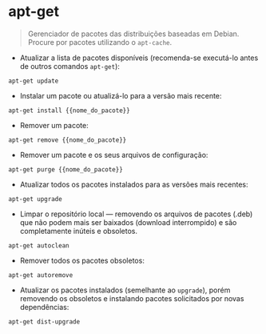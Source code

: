 # apt-get

> Gerenciador de pacotes das distribuições baseadas em Debian.
> Procure por pacotes utilizando o `apt-cache`.

- Atualizar a lista de pacotes disponíveis (recomenda-se executá-lo antes de outros comandos `apt-get`):

`apt-get update`

- Instalar um pacote ou atualizá-lo para a versão mais recente:

`apt-get install {{nome_do_pacote}}`

- Remover um pacote:

`apt-get remove {{nome_do_pacote}}`

- Remover um pacote e os seus arquivos de configuração:

`apt-get purge {{nome_do_pacote}}`

- Atualizar todos os pacotes instalados para as versões mais recentes:

`apt-get upgrade`

-  Limpar o repositório local — removendo os arquivos de pacotes (.deb) que não podem mais ser baixados (download interrompido) e são completamente inúteis e obsoletos.

`apt-get autoclean`

- Remover todos os pacotes obsoletos:

`apt-get autoremove`

- Atualizar os pacotes instalados (semelhante ao `upgrade`), porém removendo os obsoletos e instalando pacotes solicitados por novas dependências:

`apt-get dist-upgrade`
